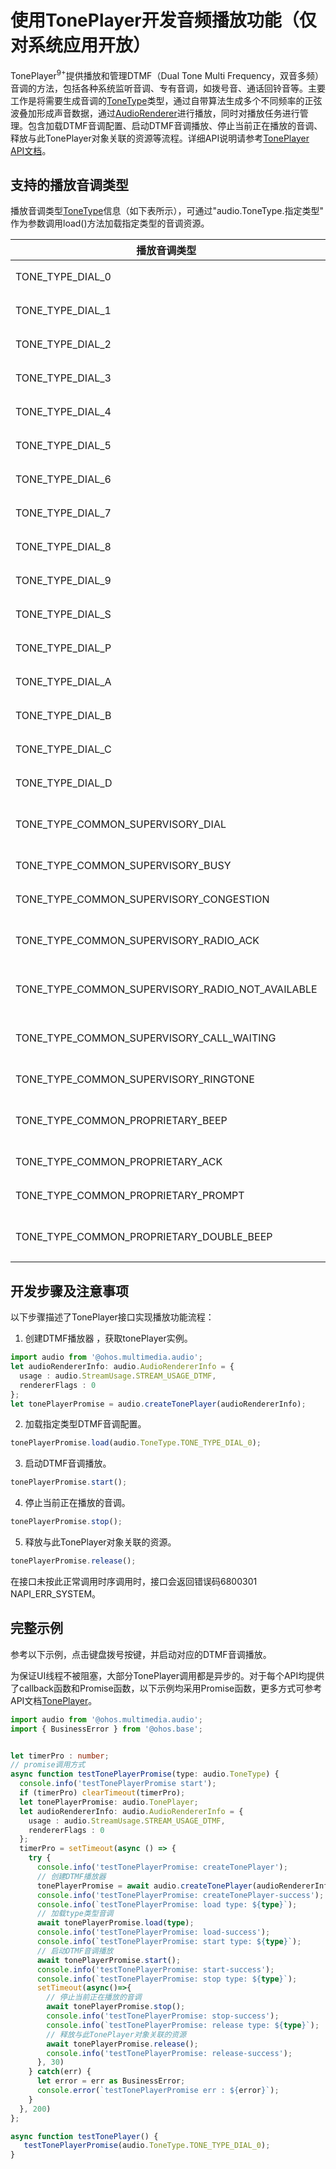 # 使用TonePlayer开发音频播放功能（仅对系统应用开放）

TonePlayer<sup>9+</sup>提供播放和管理DTMF（Dual Tone Multi Frequency，双音多频）音调的方法，包括各种系统监听音调、专有音调，如拨号音、通话回铃音等。主要工作是将需要生成音调的[ToneType](../reference/apis/js-apis-audio.md#tonetype9)类型，通过自带算法生成多个不同频率的正弦波叠加形成声音数据，通过[AudioRenderer](../reference/apis/js-apis-audio.md#audiorenderer8)进行播放，同时对播放任务进行管理。包含加载DTMF音调配置、启动DTMF音调播放、停止当前正在播放的音调、释放与此TonePlayer对象关联的资源等流程。详细API说明请参考[TonePlayer API文档](../reference/apis/js-apis-audio.md#toneplayer9)。


## 支持的播放音调类型

播放音调类型[ToneType](../reference/apis/js-apis-audio.md#tonetype9)信息（如下表所示），可通过"audio.ToneType.指定类型" 作为参数调用load()方法加载指定类型的音调资源。

| 播放音调类型 | 值 | 说明 | 
| -------- | -------- | -------- |
| TONE_TYPE_DIAL_0 | 0 | 键0的DTMF音。 | 
| TONE_TYPE_DIAL_1 | 1 | 键1的DTMF音。 | 
| TONE_TYPE_DIAL_2 | 2 | 键2的DTMF音。 | 
| TONE_TYPE_DIAL_3 | 3 | 键3的DTMF音。 | 
| TONE_TYPE_DIAL_4 | 4 | 键4的DTMF音。 | 
| TONE_TYPE_DIAL_5 | 5 | 键5的DTMF音。 | 
| TONE_TYPE_DIAL_6 | 6 | 键6的DTMF音。 | 
| TONE_TYPE_DIAL_7 | 7 | 键7的DTMF音。 | 
| TONE_TYPE_DIAL_8 | 8 | 键8的DTMF音。 | 
| TONE_TYPE_DIAL_9 | 9 | 键9的DTMF音。 | 
| TONE_TYPE_DIAL_S | 10 | 键\*的DTMF音。 | 
| TONE_TYPE_DIAL_P | 11 | 键\#的DTMF音。 | 
| TONE_TYPE_DIAL_A | 12 | 键A的DTMF音。 | 
| TONE_TYPE_DIAL_B | 13 | 键B的DTMF音。 | 
| TONE_TYPE_DIAL_C | 14 | 键C的DTMF音。 | 
| TONE_TYPE_DIAL_D | 15 | 键D的DTMF音。 | 
| TONE_TYPE_COMMON_SUPERVISORY_DIAL | 100 | 呼叫监管音调，拨号音。 | 
| TONE_TYPE_COMMON_SUPERVISORY_BUSY | 101 | 呼叫监管音调，忙。 | 
| TONE_TYPE_COMMON_SUPERVISORY_CONGESTION | 102 | 呼叫监管音调，拥塞。 | 
| TONE_TYPE_COMMON_SUPERVISORY_RADIO_ACK | 103 | 呼叫监管音调，无线电&nbsp;ACK。 | 
| TONE_TYPE_COMMON_SUPERVISORY_RADIO_NOT_AVAILABLE | 104 | 呼叫监管音调，无线电不可用。 | 
| TONE_TYPE_COMMON_SUPERVISORY_CALL_WAITING | 106 | 呼叫监管音调，呼叫等待。 | 
| TONE_TYPE_COMMON_SUPERVISORY_RINGTONE | 107 | 呼叫监管音调，铃声。 | 
| TONE_TYPE_COMMON_PROPRIETARY_BEEP | 200 | 专有声调，一般蜂鸣声。 | 
| TONE_TYPE_COMMON_PROPRIETARY_ACK | 201 | 专有声调，ACK。 | 
| TONE_TYPE_COMMON_PROPRIETARY_PROMPT | 203 | 专有声调，PROMPT。 | 
| TONE_TYPE_COMMON_PROPRIETARY_DOUBLE_BEEP | 204 | 专有声调，双重蜂鸣声。 | 


## 开发步骤及注意事项

以下步骤描述了TonePlayer接口实现播放功能流程：

1. 创建DTMF播放器 ，获取tonePlayer实例。
     
```ts
import audio from '@ohos.multimedia.audio';
let audioRendererInfo: audio.AudioRendererInfo = {
  usage : audio.StreamUsage.STREAM_USAGE_DTMF,
  rendererFlags : 0
};
let tonePlayerPromise = audio.createTonePlayer(audioRendererInfo);
```

2. 加载指定类型DTMF音调配置。
     
```ts
tonePlayerPromise.load(audio.ToneType.TONE_TYPE_DIAL_0);
```

3. 启动DTMF音调播放。
     
```ts
tonePlayerPromise.start();
```

4. 停止当前正在播放的音调。
     
```ts
tonePlayerPromise.stop();
```

5. 释放与此TonePlayer对象关联的资源。
     
```ts
tonePlayerPromise.release();
```

在接口未按此正常调用时序调用时，接口会返回错误码6800301 NAPI_ERR_SYSTEM。


## 完整示例

参考以下示例，点击键盘拨号按键，并启动对应的DTMF音调播放。

为保证UI线程不被阻塞，大部分TonePlayer调用都是异步的。对于每个API均提供了callback函数和Promise函数，以下示例均采用Promise函数，更多方式可参考API文档[TonePlayer](../reference/apis/js-apis-audio.md#toneplayer9)。

  
```ts
import audio from '@ohos.multimedia.audio';
import { BusinessError } from '@ohos.base';


let timerPro : number;
// promise调用方式
async function testTonePlayerPromise(type: audio.ToneType) {
  console.info('testTonePlayerPromise start');
  if (timerPro) clearTimeout(timerPro);
  let tonePlayerPromise: audio.TonePlayer;
  let audioRendererInfo: audio.AudioRendererInfo = {
    usage : audio.StreamUsage.STREAM_USAGE_DTMF,
    rendererFlags : 0
  };
  timerPro = setTimeout(async () => {
    try {
      console.info('testTonePlayerPromise: createTonePlayer');
      // 创建DTMF播放器      
      tonePlayerPromise = await audio.createTonePlayer(audioRendererInfo);
      console.info('testTonePlayerPromise: createTonePlayer-success');
      console.info(`testTonePlayerPromise: load type: ${type}`);
      // 加载type类型音调
      await tonePlayerPromise.load(type);
      console.info('testTonePlayerPromise: load-success');
      console.info(`testTonePlayerPromise: start type: ${type}`);
      // 启动DTMF音调播放
      await tonePlayerPromise.start();
      console.info('testTonePlayerPromise: start-success');
      console.info(`testTonePlayerPromise: stop type: ${type}`);
      setTimeout(async()=>{
        // 停止当前正在播放的音调
        await tonePlayerPromise.stop();
        console.info('testTonePlayerPromise: stop-success');
        console.info(`testTonePlayerPromise: release type: ${type}`);
        // 释放与此TonePlayer对象关联的资源
        await tonePlayerPromise.release();
        console.info('testTonePlayerPromise: release-success');
      }, 30)
    } catch(err) {
      let error = err as BusinessError;
      console.error(`testTonePlayerPromise err : ${error}`);
    }
  }, 200)
};

async function testTonePlayer() {
   testTonePlayerPromise(audio.ToneType.TONE_TYPE_DIAL_0);
}

```
